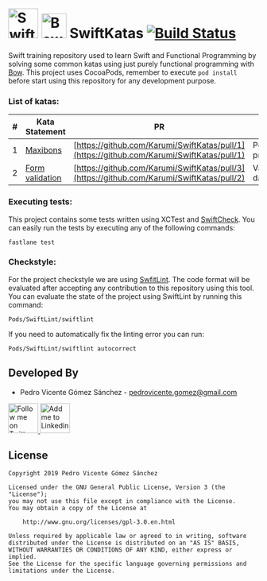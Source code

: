 # <img alt="Swift" src="https://upload.wikimedia.org/wikipedia/commons/thumb/9/9d/Swift_logo.svg/2000px-Swift_logo.svg.png" height="60"/> <img alt="Bow" src="https://avatars2.githubusercontent.com/u/44965417?s=200&v=4" height="50"/> SwiftKatas [![Build Status](https://travis-ci.com/pedrovgs/SwiftKatas.svg?branch=master)](https://travis-ci.com/pedrovgs/SwiftKatas)

Swift training repository used to learn Swift and Functional Programming by solving some common katas using just purely functional programming with [Bow](https://github.com/bow-swift/bow). This project uses CocoaPods, remember to execute ``pod install`` before start using this repository for any development purpose.

### List of katas:

| # | Kata Statement | PR | Topic |
|---|-------------------|-----|--------|
| 1 | [Maxibons](https://github.com/Karumi/MaxibonKataJava#-kata-maxibon-for-java-) | [https://github.com/Karumi/SwiftKatas/pull/1](https://github.com/Karumi/SwiftKatas/pull/1) | Polymorphic programming |
| 2 | [Form validation](https://gist.github.com/pedrovgs/d83fe1f096928715a6f31946e557995a) | [https://github.com/Karumi/SwiftKatas/pull/3](https://github.com/Karumi/SwiftKatas/pull/2) | Validated data type |

### Executing tests:

This project contains some tests written using XCTest and [SwiftCheck](https://github.com/typelift/SwiftCheck). You can easily run the tests by executing any of the following commands:

```
fastlane test
```

### Checkstyle:

For the project checkstyle we are using [SwfitLint](https://github.com/realm/SwiftLint). The code format will be evaluated after accepting any contribution to this repository using this tool. You can evaluate the state of the project using SwiftLint by running this command:

```
Pods/SwiftLint/swiftlint
```

If you need to automatically fix the linting error  you can run:

```
Pods/SwiftLint/swiftlint autocorrect
```

Developed By
------------

* Pedro Vicente Gómez Sánchez - <pedrovicente.gomez@gmail.com>

<a href="https://twitter.com/pedro_g_s">
  <img alt="Follow me on Twitter" src="https://image.freepik.com/iconos-gratis/twitter-logo_318-40209.jpg" height="60" width="60"/>
</a>
<a href="https://es.linkedin.com/in/pedrovgs">
  <img alt="Add me to Linkedin" src="https://image.freepik.com/iconos-gratis/boton-del-logotipo-linkedin_318-84979.png" height="60" width="60"/>
</a>

License
-------

    Copyright 2019 Pedro Vicente Gómez Sánchez

    Licensed under the GNU General Public License, Version 3 (the "License");
    you may not use this file except in compliance with the License.
    You may obtain a copy of the License at

        http://www.gnu.org/licenses/gpl-3.0.en.html

    Unless required by applicable law or agreed to in writing, software
    distributed under the License is distributed on an "AS IS" BASIS,
    WITHOUT WARRANTIES OR CONDITIONS OF ANY KIND, either express or implied.
    See the License for the specific language governing permissions and
    limitations under the License.
